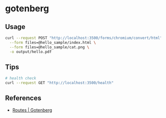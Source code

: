 # gotenberg

## Usage

```bash
curl --request POST "http://localhost:3500/forms/chromium/convert/html" \
  --form files=@hello_sample/index.html \
  --form files=@hello_sample/cat.png \
  -o output/hello.pdf
```

## Tips

```bash
# health check
curl --request GET "http://localhost:3500/health"
```

## References

- [Routes | Gotenberg](https://gotenberg.dev/docs/routes)

